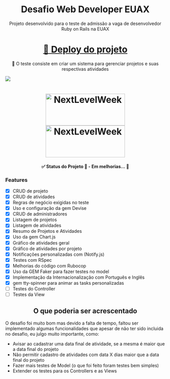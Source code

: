 <h1 align="center">Desafio Web Developer EUAX</h1>
<p align="center">Projeto desenvolvido para o teste de admissão a vaga de desenvolvedor Ruby on Rails na EUAX</p>
<h1 align="center">
    <a href="http://thomelucas.com.br/dev/">🔗 Deploy do projeto</a>
</h1>
<p align="center">🚀 O teste consiste em criar um sistema para gerenciar projetos e suas respectivas atividades</p>
<img src="https://img.shields.io/badge/Licence-MIT-brightgreen"/>

<h1 align="center">
  <img alt="NextLevelWeek" title="#NextLevelWeek" src="https://simpleicons.org/icons/ruby.svg" height="100" width="250" />
  <img alt="NextLevelWeek" title="#NextLevelWeek" src="https://simpleicons.org/icons/rubyonrails.svg" height="100" width="250" />
</h1>

<h4 align="center">
    ✅ Status do Projeto
	🚧  - Em melhorias...  🚧
</h4>

### Features

- [x] CRUD de projeto
- [x] CRUD de atividades
- [x] Regras de negócio exigidas no teste
- [x] Uso e configuração da gem Devise
- [x] CRUD de administradores
- [x] Listagem de projetos
- [x] Listagem de atividades
- [x] Resumo de Projetos e Atividades
- [x] Uso da gem Chart.js
- [x] Gráfico de atividades geral
- [x] Gráfico de atividades por projeto
- [x] Notificações personalizadas com (Notify.js)
- [x] Testes com RSpec
- [x] Melhorias do código com Rubocop
- [x] Uso da GEM Faker para fazer testes no model
- [x] Implementação da Internacionalização com Português e Inglês
- [x] gem tty-spinner para animar as tasks personalizadas
- [ ] Testes do Controller
- [ ] Testes da View

<h2 align="center">O que poderia ser acrescentado</h2>
<p>O desafio foi muito bom mas devido a falta de tempo, faltou ser implementado algumas funcionalidades que apesar de não ter sido incluida no desafio, eu julgo muito importante, como: </p>
<ul>
<li>Avisar ao cadastrar uma data final de atividade, se a mesma é maior que a data final do projeto</li>
<li>Não permitir cadastro de atividades com data X dias maior que a data final do projeto</li>
<li>Fazer mais testes de Model (o que foi feito foram testes bem simples)</li>
<li>Extender os testes para os Controllers e as Views</li>
</ul>
